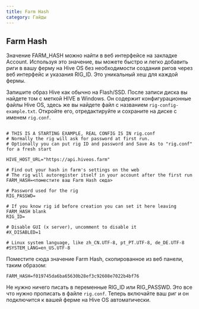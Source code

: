 ```yaml
---
title: Farm Hash
category: Гайды
---
```


## Farm Hash
Значение FARM_HASH можно найти в веб интерфейсе на закладке Account. Используя это значение, вы можете быстро и легко добавить риги в вашу ферму на Hive OS без необходимости создания ригов через веб интерфейс и указания RIG_ID. Это уникальный хеш для каждой фермы.

Запишите образ Hive как обычно на Flash/SSD. После записи диска вы найдете том с меткой HIVE в Windows. Он содержит конфигурационные файлы Hive OS, здесь же вы найдете файл с названием `rig-config-example.txt`. Откройте его, отредактируйте и сохраните на диске с именем `rig.conf`.
<pre><code>
# THIS IS A STARTING EXAMPLE, REAL CONFIG IS IN rig.conf
# Normally the rig will ask for password at first run.
# Optionally you can put rig ID and password and Save As to "rig.conf" for a fresh start

HIVE_HOST_URL="https://api.hiveos.farm"

# Find out your hash in farm's settings on the web
# The rig will autoregister itself in your account after the first run
FARM_HASH=<поместите ваш Farm Hash сюда>

# Password used for the rig
RIG_PASSWD=

# If you know rig id before creation you can set it here leaving FARM_HASH blank
RIG_ID=

# Disable GUI (x server), uncomment to disable it
#X_DISABLED=1

# Linux system language, like zh_CN.UTF-8, pt_PT.UTF-8, de_DE.UTF-8
#SYSTEM_LANG=en_US.UTF-8
</code></pre>
Поместите сюда значение Farm Hash, скопированное из веб панели, таким образом:

`FARM_HASH=f019745da6ba65630b28ef3c92608e7022b4bf76`

Не нужно ничего писать в переменные RIG_ID или RIG_PASSWD.
Это все что нужно прописать в файле `rig.conf`.
Теперь включайте ваш риг и он подключится к вашей ферме на Hive OS автоматически.
